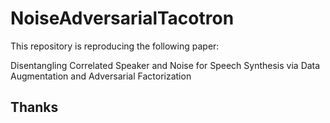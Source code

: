 # NoiseAdversarialTacotron

This repository is reproducing the following paper:

Disentangling Correlated Speaker and Noise for Speech Synthesis via Data Augmentation and Adversarial Factorization

## Thanks

